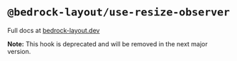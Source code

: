 # `@bedrock-layout/use-resize-observer`

Full docs at [bedrock-layout.dev](https://bedrock-layout.dev/)

**Note:** This hook is deprecated and will be removed in the next major version.
